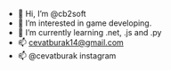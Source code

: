 - 👋 Hi, I’m @cb2soft
- 👀 I’m interested in game developing.
- 🌱 I’m currently learning .net, .js and .py
- 📫 cevatburak14@gmail.com
- 📫 @cevatburak instagram


